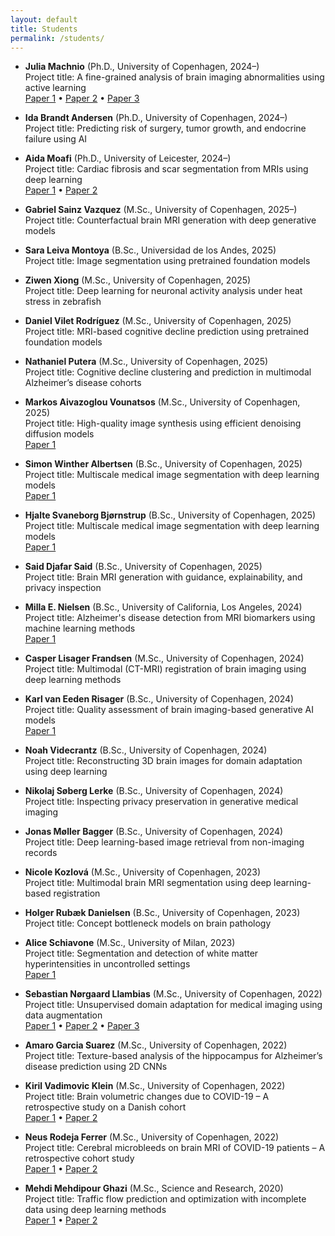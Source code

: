 ```yaml
---
layout: default
title: Students
permalink: /students/
---
```


- **Julia Machnio** (Ph.D., University of Copenhagen, 2024–)  
  Project title: A fine-grained analysis of brain imaging abnormalities using active learning  
  [Paper 1](https://openreview.net/pdf?id=ea0YJaJShO) • [Paper 2](https://arxiv.org/abs/2506.22041) • [Paper 3](https://doi.org/10.48550/arXiv.2507.15381)  

- **Ida Brandt Andersen** (Ph.D., University of Copenhagen, 2024–)  
  Project title: Predicting risk of surgery, tumor growth, and endocrine failure using AI  

- **Aida Moafi** (Ph.D., University of Leicester, 2024–)  
  Project title: Cardiac fibrosis and scar segmentation from MRIs using deep learning  
  [Paper 1](https://arxiv.org/abs/2506.21151) • [Paper 2](https://www.frontiersin.org/books/Medical_Image_Understanding_and_Analysis_MIUA_2025/13790)  

- **Gabriel Sainz Vazquez** (M.Sc., University of Copenhagen, 2025–)  
  Project title: Counterfactual brain MRI generation with deep generative models  

- **Sara Leiva Montoya** (B.Sc., Universidad de los Andes, 2025)  
  Project title: Image segmentation using pretrained foundation models  

- **Ziwen Xiong** (M.Sc., University of Copenhagen, 2025)  
  Project title: Deep learning for neuronal activity analysis under heat stress in zebrafish  

- **Daniel Vilet Rodríguez** (M.Sc., University of Copenhagen, 2025)  
  Project title: MRI-based cognitive decline prediction using pretrained foundation models  

- **Nathaniel Putera** (M.Sc., University of Copenhagen, 2025)  
  Project title: Cognitive decline clustering and prediction in multimodal Alzheimer’s disease cohorts  

- **Markos Aivazoglou Vounatsos** (M.Sc., University of Copenhagen, 2025)  
  Project title: High-quality image synthesis using efficient denoising diffusion models  
  [Paper 1](https://doi.org/10.48550/arXiv.2507.15381)  

- **Simon Winther Albertsen** (B.Sc., University of Copenhagen, 2025)  
  Project title: Multiscale medical image segmentation with deep learning models  
  [Paper 1](https://doi.org/10.48550/arXiv.2507.15524)  

- **Hjalte Svaneborg Bjørnstrup** (B.Sc., University of Copenhagen, 2025)  
  Project title: Multiscale medical image segmentation with deep learning models  
  [Paper 1](https://doi.org/10.48550/arXiv.2507.15524)  

- **Said Djafar Said** (B.Sc., University of Copenhagen, 2025)  
  Project title: Brain MRI generation with guidance, explainability, and privacy inspection  

- **Milla E. Nielsen** (B.Sc., University of California, Los Angeles, 2024)  
  Project title: Alzheimer's disease detection from MRI biomarkers using machine learning methods  
  [Paper 1](https://doi.org/10.1117/12.3046952)  

- **Casper Lisager Frandsen** (M.Sc., University of Copenhagen, 2024)  
  Project title: Multimodal (CT-MRI) registration of brain imaging using deep learning methods

- **Karl van Eeden Risager** (B.Sc., University of Copenhagen, 2024)  
  Project title: Quality assessment of brain imaging-based generative AI models  
  [Paper 1](https://doi.org/10.1007/978-3-031-72744-3_19)  

- **Noah Videcrantz** (B.Sc., University of Copenhagen, 2024)  
  Project title: Reconstructing 3D brain images for domain adaptation using deep learning  

- **Nikolaj Søberg Lerke** (B.Sc., University of Copenhagen, 2024)  
  Project title: Inspecting privacy preservation in generative medical imaging  

- **Jonas Møller Bagger** (B.Sc., University of Copenhagen, 2024)  
  Project title: Deep learning-based image retrieval from non-imaging records  

- **Nicole Kozlová** (M.Sc., University of Copenhagen, 2023)  
  Project title: Multimodal brain MRI segmentation using deep learning-based registration  

- **Holger Rubæk Danielsen** (B.Sc., University of Copenhagen, 2023)  
  Project title: Concept bottleneck models on brain pathology  

- **Alice Schiavone** (M.Sc., University of Milan, 2023)  
  Project title: Segmentation and detection of white matter hyperintensities in uncontrolled settings  
  [Paper 1](https://openreview.net/pdf?id=c0KnufAuX6k)  

- **Sebastian Nørgaard Llambias** (M.Sc., University of Copenhagen, 2022)  
  Project title: Unsupervised domain adaptation for medical imaging using data augmentation  
  [Paper 1](https://doi.org/10.48550/arXiv.2308.04395) • [Paper 2](https://proceedings.mlr.press/v233/llambias24a/llambias24a.pdf) • [Paper 3](https://doi.org/10.48550/arXiv.2407.19888)  

- **Amaro Garcia Suarez** (M.Sc., University of Copenhagen, 2022)  
  Project title: Texture-based analysis of the hippocampus for Alzheimer’s disease prediction using 2D CNNs  

- **Kiril Vadimovic Klein** (M.Sc., University of Copenhagen, 2022)  
  Project title: Brain volumetric changes due to COVID-19 – A retrospective study on a Danish cohort  
  [Paper 1](https://www.rsna.org/-/media/files/rsna/annual-meeting/future-and-past-meetings/rsna-2023-meeting-program.pdf#page=2275) • [Paper 2](https://doi.org/10.1101/2025.03.19.25324239)  

- **Neus Rodeja Ferrer** (M.Sc., University of Copenhagen, 2022)  
  Project title: Cerebral microbleeds on brain MRI of COVID-19 patients – A retrospective cohort study  
  [Paper 1](https://doi.org/10.1109/ISBI53787.2023.10230832) • [Paper 2](https://doi.org/10.1093/braincomms/fcae127)  

- **Mehdi Mehdipour Ghazi** (M.Sc., Science and Research, 2020)  
  Project title: Traffic flow prediction and optimization with incomplete data using deep learning methods  
  [Paper 1](https://doi.org/10.48550/arXiv.2204.10222) • [Paper 2](https://ceur-ws.org/Vol-3497/paper-130.pdf)  
  
